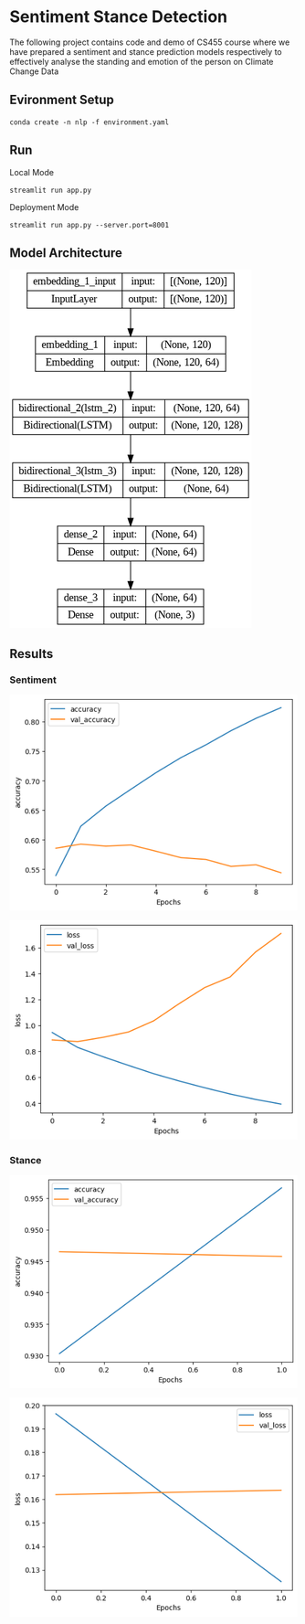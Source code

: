 # Sentiment Stance Detection
The following project contains code and demo of CS455 course where we have prepared a sentiment and stance prediction models respectively to effectively analyse the standing and emotion of the person on Climate Change Data

## Evironment Setup
```
conda create -n nlp -f environment.yaml
```

## Run
Local Mode
```
streamlit run app.py
```
Deployment Mode
```
streamlit run app.py --server.port=8001
```


## Model Architecture

![File Not Found](assets/sentiment_model_arch.png "Model Arch.")

## Results

### Sentiment
![Loss file Not found](assets/sentiment_accuracy.png "Sentiment Training Accuracy")

![Loss file Not found](assets/sentiment_loss.png "Sentiment Training Loss")

### Stance
![Loss file Not found](assets/stance_accuracy.png "Stance Training Accuracy")

![Loss file Not found](assets/stance_loss.png "Stance Training Loss")

